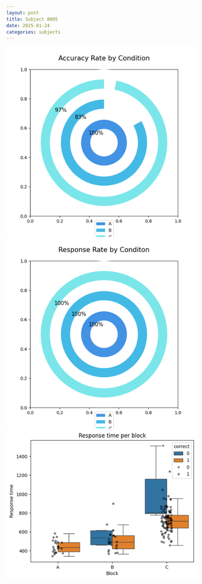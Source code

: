 ```yaml
---
layout: post
title: Subject 8005
date: 2025-01-24
categories: subjects
---
```


![](data/8005/run-28/8005_accuracy_rate.png)
![](data/8005/run-28/8005_response_rate.png)
![](data/8005/run-28/8005_rt.png)
